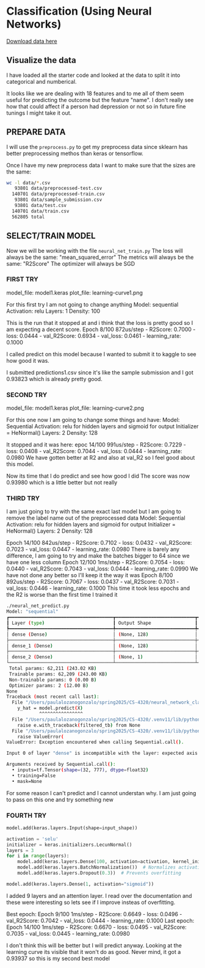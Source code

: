 # Classification (Using Neural Networks)

[Download data here](https://www.kaggle.com/competitions/playground-series-s4e11/data?select=test.csv)


## Visualize the data

I have loaded all the starter code and looked at the data to split it into categorical and numberical. 

It looks like we are dealing with 18 features and to me all of them seem useful for predicting the outcome but 
the feature "name". I don't really see how that could affect if a person had depression or not so in future 
fine tunings I might take it out.

## PREPARE DATA

I will use the `preprocess.py` to get my preprocess data since sklearn has better preprocessing methos than keras
or tensorflow.

Once I have my new preprocess data I want to make sure that the sizes are the same: 

```bash
wc -l data/*.csv
   93801 data/preprocessed-test.csv
  140701 data/preprocessed-train.csv
   93801 data/sample_submission.csv
   93801 data/test.csv
  140701 data/train.csv
  562805 total
```

## SELECT/TRAIN MODEL

Now we will be working with the file `neural_net_train.py`
The loss will always be the same: "mean_squared_error"
The metrics will always be the same: "R2Score"
The optimizer will always be SGD

### FIRST TRY

model_file: model1.keras
plot_file: learning-curve1.png

For this first try I am not going to change anything
Model: sequential
Activation: relu
Layers: 1
Density: 100

This is the run that it stopped at and i think that the loss is pretty good so I am expecting a decent score.
Epoch 8/100 872us/step - R2Score: 0.7000 - loss: 0.0444 - val_R2Score: 0.6934 - val_loss: 0.0461 - learning_rate: 0.1000

I called predict on this model because I wanted to submit it to kaggle to see how good it was.

I submitted predictions1.csv since it's like the sample submission and I got 0.93823 which is already pretty good.

### SECOND TRY

model_file: model1.keras
plot_file: learning-curve2.png

For this one now I am going to change some things and have:
Model: Sequential
Activation: relu for hidden layers and sigmoid for output
Initializer = HeNormal()
Layers: 2
Density: 128

It stopped and it was here:
epoc 14/100 991us/step - R2Score: 0.7229 - loss: 0.0408 - val_R2Score: 0.7044 - val_loss: 0.0444 - learning_rate: 0.0980
We have gotten better at R2 and also at val_R2 so I feel good about this model. 

Now its time that I do predict and see how good I did
The score was now 0.93980 which is a little better but not really

### THIRD TRY

I am just going to try with the same exact last model but I am going to remove the label name out of the preprocessed data
Model: Sequential
Activation: relu for hidden layers and sigmoid for output
Initializer = HeNormal()
Layers: 2
Density: 128

Epoch 14/100 842us/step - R2Score: 0.7102 - loss: 0.0432 - val_R2Score: 0.7023 - val_loss: 0.0447 - learning_rate: 0.0980
There is barely any difference, I am going to try and make the batches bigger to 64 since we have one less column
Epoch 12/100 1ms/step - R2Score: 0.7054 - loss: 0.0440 - val_R2Score: 0.7043 - val_loss: 0.0444 - learning_rate: 0.0990
We have not done any better so I'll keep it the way it was
Epoch 8/100 892us/step - R2Score: 0.7067 - loss: 0.0437 - val_R2Score: 0.7031 - val_loss: 0.0446 - learning_rate: 0.1000
This time it took less epochs and the R2 is worse than the first time I trained it

```bash
./neural_net_predict.py
Model: "sequential"
┏━━━━━━━━━━━━━━━━━━━━━━━━━━━━━━━━━━━━━━┳━━━━━━━━━━━━━━━━━━━━━━━━━━━━━┳━━━━━━━━━━━━━━━━━┓
┃ Layer (type)                         ┃ Output Shape                ┃         Param # ┃
┡━━━━━━━━━━━━━━━━━━━━━━━━━━━━━━━━━━━━━━╇━━━━━━━━━━━━━━━━━━━━━━━━━━━━━╇━━━━━━━━━━━━━━━━━┩
│ dense (Dense)                        │ (None, 128)                 │          45,568 │
├──────────────────────────────────────┼─────────────────────────────┼─────────────────┤
│ dense_1 (Dense)                      │ (None, 128)                 │          16,512 │
├──────────────────────────────────────┼─────────────────────────────┼─────────────────┤
│ dense_2 (Dense)                      │ (None, 1)                   │             129 │
└──────────────────────────────────────┴─────────────────────────────┴─────────────────┘
 Total params: 62,211 (243.02 KB)
 Trainable params: 62,209 (243.00 KB)
 Non-trainable params: 0 (0.00 B)
 Optimizer params: 2 (12.00 B)
None
Traceback (most recent call last):
  File "/Users/paulalozanogonzalo/spring2025/CS-4320/neural_network_classification/./neural_net_predict.py", line 52, in <module>
    y_hat = model.predict(X)
            ^^^^^^^^^^^^^^^^
  File "/Users/paulalozanogonzalo/spring2025/CS-4320/.venv11/lib/python3.11/site-packages/keras/src/utils/traceback_utils.py", line 122, in error_handler
    raise e.with_traceback(filtered_tb) from None
  File "/Users/paulalozanogonzalo/spring2025/CS-4320/.venv11/lib/python3.11/site-packages/keras/src/layers/input_spec.py", line 227, in assert_input_compatibility
    raise ValueError(
ValueError: Exception encountered when calling Sequential.call().

Input 0 of layer "dense" is incompatible with the layer: expected axis -1 of input shape to have value 355, but received input with shape (32, 777)

Arguments received by Sequential.call():
  • inputs=tf.Tensor(shape=(32, 777), dtype=float32)
  • training=False
  • mask=None
```

For some reason I can't predict and I cannot understan why. I am just going to pass on this one and try something new

### FOURTH TRY

```python
model.add(keras.layers.Input(shape=input_shape))

activation = 'selu'
initializer = keras.initializers.LecunNormal()
layers = 3
for i in range(layers):
    model.add(keras.layers.Dense(100, activation=activation, kernel_initializer=initializer))
    model.add(keras.layers.BatchNormalization())  # Normalizes activations for stability
    model.add(keras.layers.Dropout(0.3))  # Prevents overfitting

model.add(keras.layers.Dense(1, activation="sigmoid"))
```

I added 9 layers and an attention layer. I read over the documentation and these were interesting so lets see if I improve insteas of overfitting.

Best epoch: Epoch 9/100 1ms/step - R2Score: 0.6649 - loss: 0.0496 - val_R2Score: 0.7042 - val_loss: 0.0444 - learning_rate: 0.1000
Last epoch: Epoch 14/100 1ms/step - R2Score: 0.6670 - loss: 0.0495 - val_R2Score: 0.7035 - val_loss: 0.0445 - learning_rate: 0.0980

I don't think this will be better but I will predict anyway. Looking at the learning curve its visible that it won't do as good.
Never mind, it got a 0.93937 so this is my second best model